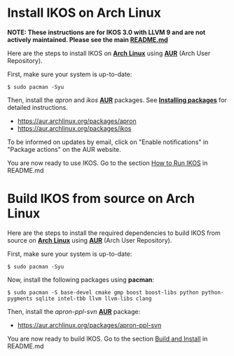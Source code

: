 Install IKOS on Arch Linux
==========================

**NOTE: These instructions are for IKOS 3.0 with LLVM 9 and are not actively maintained. Please see the main [README.md](../../../README.md)**

Here are the steps to install IKOS on **[Arch Linux](https://www.archlinux.org/)** using **[AUR](https://aur.archlinux.org/)** (Arch User Repository).

First, make sure your system is up-to-date:

```
$ sudo pacman -Syu
```

Then, install the *apron* and *ikos* **[AUR](https://aur.archlinux.org/)** packages. See **[Installing packages](https://wiki.archlinux.org/index.php/Arch_User_Repository#Installing_packages)** for detailed instructions.

* https://aur.archlinux.org/packages/apron
* https://aur.archlinux.org/packages/ikos

To be informed on updates by email, click on "Enable notifications" in "Package actions" on the AUR website.

You are now ready to use IKOS. Go to the section [How to Run IKOS](../../../README.md#how-to-run-ikos) in README.md

Build IKOS from source on Arch Linux
====================================

Here are the steps to install the required dependencies to build IKOS from source on **[Arch Linux](https://www.archlinux.org/)** using **[AUR](https://aur.archlinux.org/)** (Arch User Repository).

First, make sure your system is up-to-date:

```
$ sudo pacman -Syu
```

Now, install the following packages using **pacman**:

```
$ sudo pacman -S base-devel cmake gmp boost boost-libs python python-pygments sqlite intel-tbb llvm llvm-libs clang
```

Then, install the *apron-ppl-svn* **[AUR](https://aur.archlinux.org/)** package:

* https://aur.archlinux.org/packages/apron-ppl-svn

You are now ready to build IKOS. Go to the section [Build and Install](../../../README.md#build-and-install) in README.md
